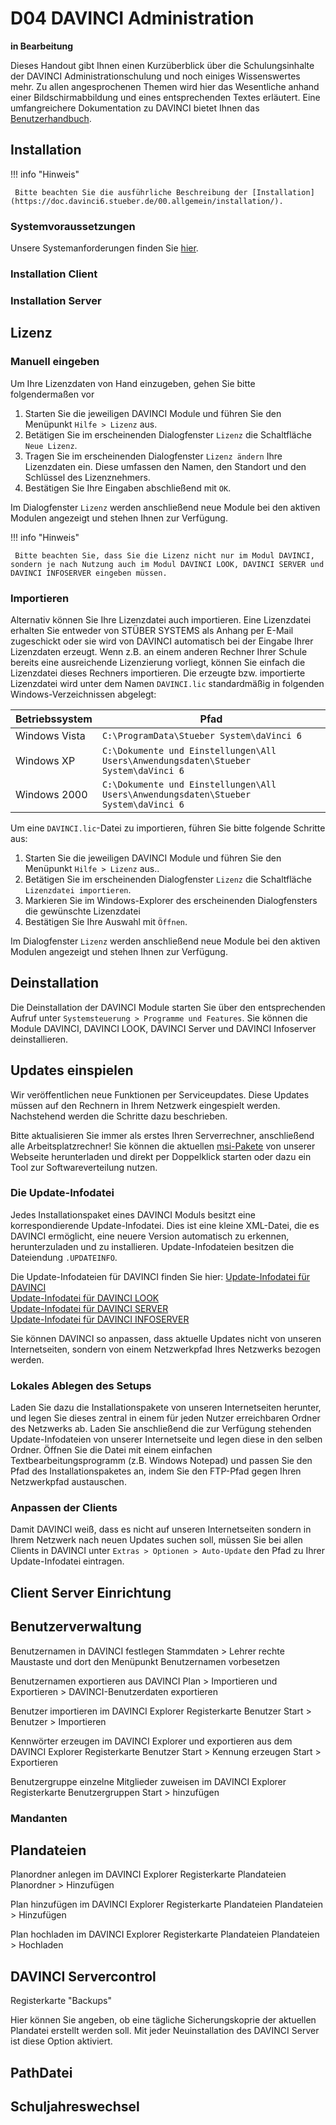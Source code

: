 # D04 DAVINCI Administration

**in Bearbeitung**

Dieses Handout gibt Ihnen einen Kurzüberblick über die Schulungsinhalte der DAVINCI Administrationschulung und noch einiges Wissenswertes mehr. Zu allen angesprochenen Themen wird hier das Wesentliche anhand einer Bildschirmabbildung und eines entsprechenden Textes erläutert. Eine umfangreichere Dokumentation zu DAVINCI bietet Ihnen das  [Benutzerhandbuch](https://doc.davinci6.stueber.de).

## Installation

!!! info "Hinweis"

     Bitte beachten Sie die ausführliche Beschreibung der [Installation](https://doc.davinci6.stueber.de/00.allgemein/installation/). 

### Systemvoraussetzungen

Unsere Systemanforderungen finden Sie [hier](https://doc.davinci6.stueber.de/00.allgemein/requirements/).

### Installation Client

### Installation Server

## Lizenz

### Manuell eingeben

Um Ihre Lizenzdaten von Hand einzugeben, gehen Sie bitte folgendermaßen vor

1. Starten Sie die jeweiligen DAVINCI Module und führen Sie den Menüpunkt `Hilfe > Lizenz` aus.
2. Betätigen Sie im erscheinenden Dialogfenster `Lizenz` die Schaltfläche `Neue Lizenz`.
3. Tragen Sie im erscheinenden Dialogfenster `Lizenz ändern` Ihre Lizenzdaten ein. Diese umfassen den Namen, den Standort und den Schlüssel des Lizenznehmers.
4. Bestätigen Sie Ihre Eingaben abschließend mit `OK`.

Im Dialogfenster `Lizenz` werden anschließend neue Module bei den aktiven Modulen angezeigt und stehen Ihnen zur Verfügung.

!!! info "Hinweis"

     Bitte beachten Sie, dass Sie die Lizenz nicht nur im Modul DAVINCI, sondern je nach Nutzung auch im Modul DAVINCI LOOK, DAVINCI SERVER und DAVINCI INFOSERVER eingeben müssen.

### Importieren

Alternativ können Sie Ihre Lizenzdatei auch importieren. Eine Lizenzdatei erhalten Sie entweder von STÜBER SYSTEMS als Anhang per E-Mail zugeschickt oder sie wird von DAVINCI automatisch bei der Eingabe Ihrer Lizenzdaten erzeugt. Wenn z.B. an einem anderen Rechner Ihrer Schule bereits eine ausreichende Lizenzierung vorliegt, können Sie einfach die Lizenzdatei dieses Rechners importieren. Die erzeugte bzw. importierte Lizenzdatei wird unter dem Namen `DAVINCI.lic` standardmäßig in folgenden Windows-Verzeichnissen abgelegt:

Betriebssystem | Pfad
-------------- | ----
Windows Vista | `C:\ProgramData\Stueber System\daVinci 6`
Windows XP | `C:\Dokumente und Einstellungen\All Users\Anwendungsdaten\Stueber System\daVinci 6`
Windows 2000 | `C:\Dokumente und Einstellungen\All Users\Anwendungsdaten\Stueber System\daVinci 6`

Um eine `DAVINCI.lic`-Datei zu importieren, führen Sie bitte folgende Schritte aus:

1. Starten Sie die jeweiligen DAVINCI Module und führen Sie den Menüpunkt `Hilfe > Lizenz` aus..
2. Betätigen Sie im erscheinenden Dialogfenster `Lizenz` die Schaltfläche `Lizenzdatei importieren`.
3. Markieren Sie im Windows-Explorer des erscheinenden Dialogfensters die gewünschte Lizenzdatei
4. Bestätigen Sie Ihre Auswahl mit `Öffnen`.

Im Dialogfenster `Lizenz` werden anschließend neue Module bei den aktiven Modulen angezeigt und stehen Ihnen zur Verfügung.

## Deinstallation

Die Deinstallation der DAVINCI Module starten Sie über den entsprechenden Aufruf unter `Systemsteuerung > Programme und Features`. Sie können die Module DAVINCI, DAVINCI LOOK, DAVINCI Server und DAVINCI Infoserver deinstallieren.

## Updates einspielen 

Wir veröffentlichen neue Funktionen per Serviceupdates. Diese Updates müssen auf den Rechnern in Ihrem Netzwerk eingespielt werden. Nachstehend werden die Schritte dazu beschrieben.

Bitte aktualisieren Sie immer als erstes Ihren Serverrechner, anschließend alle Arbeitsplatzrechner! Sie können die aktuellen [msi-Pakete](https://davinci.stueber.de/download.php) von unserer Webseite herunterladen und direkt per Doppelklick starten oder dazu ein Tool zur Softwareverteilung nutzen.

### Die Update-Infodatei

Jedes Installationspaket eines DAVINCI Moduls besitzt eine korrespondierende Update-Infodatei. Dies ist eine kleine XML-Datei, die es DAVINCI ermöglicht, eine neuere Version automatisch zu erkennen, herunterzuladen und zu installieren. Update-Infodateien besitzen die Dateiendung `.UPDATEINFO`.

Die Update-Infodateien für DAVINCI finden Sie hier: [Update-Infodatei für DAVINCI](https://download.stueber.de/bin/de/davinci/v6/davinci6.updateinfo)<br>
[Update-Infodatei für DAVINCI LOOK](https://download.stueber.de/bin/de/davinci/v6/davinci6look.updateinfo)<br>
[Update-Infodatei für DAVINCI SERVER](https://download.stueber.de/bin/de/davinci/v6/davinci6server.updateinfo)<br>
[Update-Infodatei für DAVINCI INFOSERVER](https://download.stueber.de/bin/de/davinci/v6/davinci6infoserver.updateinfo)

Sie können DAVINCI so anpassen, dass aktuelle Updates nicht von unseren Internetseiten, sondern von einem Netzwerkpfad Ihres Netzwerks bezogen werden.

### Lokales Ablegen des Setups

Laden Sie dazu die Installationspakete von unseren Internetseiten herunter, und legen Sie dieses zentral in einem für jeden Nutzer erreichbaren Ordner des Netzwerks ab. Laden Sie anschließend die zur Verfügung stehenden Update-Infodateien von unserer Internetseite und legen diese in den selben Ordner. Öffnen Sie die Datei mit einem einfachen Textbearbeitungsprogramm (z.B. Windows Notepad) und passen Sie den Pfad des Installationspaketes an, indem Sie den FTP-Pfad gegen Ihren Netzwerkpfad austauschen.

### Anpassen der Clients

Damit DAVINCI weiß, dass es nicht auf unseren Internetseiten sondern in Ihrem Netzwerk nach neuen Updates suchen soll, müssen Sie bei allen Clients in DAVINCI unter `Extras > Optionen > Auto-Update` den Pfad zu Ihrer Update-Infodatei eintragen.

## Client Server Einrichtung

## Benutzerverwaltung

Benutzernamen in DAVINCI festlegen Stammdaten > Lehrer rechte Maustaste und dort den Menüpunkt Benutzernamen vorbesetzen

Benutzernamen exportieren aus DAVINCI Plan > Importieren und Exportieren > DAVINCI-Benutzerdaten exportieren

Benutzer importieren im DAVINCI Explorer Registerkarte Benutzer Start > Benutzer > Importieren

Kennwörter erzeugen im DAVINCI Explorer und exportieren aus dem DAVINCI Explorer Registerkarte Benutzer Start > Kennung erzeugen Start > Exportieren

Benutzergruppe einzelne Mitglieder zuweisen im DAVINCI Explorer Registerkarte Benutzergruppen Start > hinzufügen

### Mandanten

## Plandateien

Planordner anlegen im DAVINCI Explorer Registerkarte Plandateien Planordner > Hinzufügen

Plan hinzufügen im DAVINCI Explorer Registerkarte Plandateien Plandateien > Hinzufügen

Plan hochladen im DAVINCI Explorer Registerkarte Plandateien Plandateien > Hochladen

## DAVINCI Servercontrol

Registerkarte "Backups"

Hier können Sie angeben, ob eine tägliche Sicherungskoprie der aktuellen Plandatei erstellt werden soll. Mit jeder Neuinstallation des DAVINCI Server ist diese Option aktiviert.

## PathDatei

## Schuljahreswechsel


